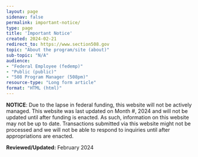```yaml
---
layout: page
sidenav: false
permalink: important-notice/
type: page
title: 'Important Notice'
created: 2024-02-21
redirect_to: https://www.section508.gov
topic: "About the program/site (about)"
sub-topic: "N/A"
audience:
- "Federal Employee (fedemp)"
- "Public (public)"
- "508 Program Manager (508pm)"
resource-type: "Long form article"
format: "HTML (html)"
---
```

<strong class="text-secondary-darker">NOTICE</strong>: Due to the lapse in federal funding, this website will not be actively managed. This website was last updated on Month #, 2024 and will not be updated until after funding is enacted. As such, information on this website may not be up to date. Transactions submitted via this website might not be processed and we will not be able to respond to inquiries until after appropriations are enacted.

**Reviewed/Updated:** February 2024